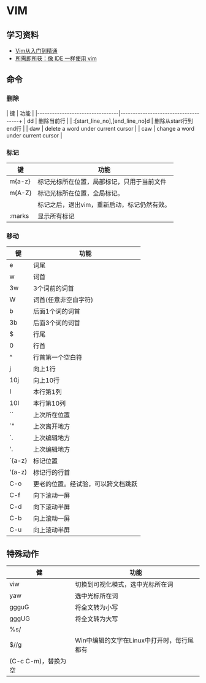 # VIM

## 学习资料

- [Vim从入门到精通](https://github.com/wsdjeg/vim-galore-zh_cn)
- [所需即所获：像 IDE 一样使用 vim](https://github.com/yangyangwithgnu/use_vim_as_ide)


## 命令

### 删除

| 键                              | 功能                                |
|---------------------------------|-------------------------------------+
| dd                              | 删除当前行                          |
| :[start_line_no],[end_line_no]d | 删除从start行到end行                |
| daw                             | delete a word under current cursor  |
| caw                             | change a word  under current cursor |


### 标记
| 键     | 功能                                        |
|--------|---------------------------------------------|
| m{a-z} | 标记光标所在位置，局部标记，只用于当前文件  |
| m{A-Z} | 标记光标所在位置，全局标记。                |
|        | 标记之后，退出vim，重新启动，标记仍然有效。 |
| :marks | 显示所有标记                                |

### 移动

| 键     | 功能                               |
|--------|------------------------------------|
| e      | 词尾                               |
| w      | 词首                               |
| 3w     | 3个词前的词首                      |
| W      | 词首(任意非空白字符)               |
| b      | 后面1个词的词首                    |
| 3b     | 后面3个词的词首                    |
| $      | 行尾                               |
| 0      | 行首                               |
| ^      | 行首第一个空白符                   |
| j      | 向上1行                            |
| 10j    | 向上10行                           |
| I      | 本行第1列                          |
| 10I    | 本行第10列                         |
| ``     | 上次所在位置                       |
| `"     | 上次离开地方                       |
| `.     | 上次编辑地方                       |
| '.     | 上次编辑地方                       |
| `{a-z} | 标记位置                           |
| '(a-z) | 标记行的行首                       |
| C-o    | 更老的位置。经试验，可以跨文档跳跃 |
| C-f    | 向下滚动一屏                       |
| C-d    | 向下滚动半屏                       |
| C-b    | 向上滚动一屏                       |
| C-u    | 向上滚动半屏                       |


## 特殊动作

| 健        | 功能                                                            |
|-----------|-----------------------------------------------------------------|
| viw       | 切换到可视化模式，选中光标所在词                                |
| yaw       | 选中光标所在词                                                  |
| ggguG     | 将全文转为小写                                                  |
| gggUG     | 将全文转为大写                                                  |
| %s/$//g | Win中编辑的文字在Linux中打开时，每行尾都有(C-c C-m)，替换为空 |

